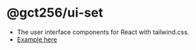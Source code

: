 # @gct256/ui-set

- The user interface components for React with tailwind.css.
- [Example here](https://gct256.github.io/ui-set-example/)
